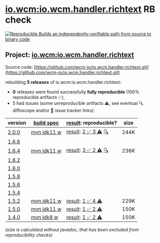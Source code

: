 [io.wcm:io.wcm.handler.richtext](https://central.sonatype.com/artifact/io.wcm/io.wcm.handler.richtext/versions) RB check
=======

[![Reproducible Builds](https://reproducible-builds.org/images/logos/rb.svg) an independently-verifiable path from source to binary code](https://reproducible-builds.org/)

## Project: [io.wcm:io.wcm.handler.richtext](https://central.sonatype.com/artifact/io.wcm/io.wcm.handler.richtext/versions)

Source code: [https://github.com/wcm-io/io.wcm.handler.richtext.git](https://github.com/wcm-io/io.wcm.handler.richtext.git)

rebuilding **5 releases** of io.wcm:io.wcm.handler.richtext:
- **0** releases were found successfully **fully reproducible** (100% reproducible artifacts :white_check_mark:),
- 5 had issues (some unreproducible artifacts :warning:, see eventual :mag: diffoscope and/or :memo: issue tracker links):

| version | [build spec](/BUILDSPEC.md) | [result](https://reproducible-builds.org/docs/jvm/): reproducible? | size |
| -- | --------- | ------ | -- |
| [2.0.0](https://central.sonatype.com/artifact/io.wcm/io.wcm.handler.richtext/2.0.0/pom) | [mvn jdk11 w](wcm-richtext-2.0.0.buildspec) | [result](io.wcm.handler.richtext-2.0.0.buildinfo): [2 :white_check_mark:  3 :warning:](io.wcm.handler.richtext-2.0.0.buildcompare) [:mag:](io.wcm.handler.richtext-2.0.0.diffoscope) | 244K |
| [1.6.6](https://central.sonatype.com/artifact/io.wcm/io.wcm.handler.richtext/1.6.6/pom) | | | |
| [1.6.4](https://central.sonatype.com/artifact/io.wcm/io.wcm.handler.richtext/1.6.4/pom) | [mvn jdk11 w](wcm-richtext-1.6.4.buildspec) | [result](io.wcm.handler.richtext-1.6.4.buildinfo): [3 :white_check_mark:  2 :warning:](io.wcm.handler.richtext-1.6.4.buildcompare) [:mag:](io.wcm.handler.richtext-1.6.4.diffoscope) | 236K |
| [1.6.2](https://central.sonatype.com/artifact/io.wcm/io.wcm.handler.richtext/1.6.2/pom) | | | |
| [1.6.0](https://central.sonatype.com/artifact/io.wcm/io.wcm.handler.richtext/1.6.0/pom) | | | |
| [1.5.8](https://central.sonatype.com/artifact/io.wcm/io.wcm.handler.richtext/1.5.8/pom) | | | |
| [1.5.6](https://central.sonatype.com/artifact/io.wcm/io.wcm.handler.richtext/1.5.6/pom) | | | |
| [1.5.4](https://central.sonatype.com/artifact/io.wcm/io.wcm.handler.richtext/1.5.4/pom) | | | |
| [1.5.2](https://central.sonatype.com/artifact/io.wcm/io.wcm.handler.richtext/1.5.2/pom) | [mvn jdk11 w](wcm-richtext-1.5.2.buildspec) | [result](io.wcm.handler.richtext-1.5.2.buildinfo): [1 :white_check_mark:  4 :warning:](io.wcm.handler.richtext-1.5.2.buildcompare) | 229K |
| [1.5.0](https://central.sonatype.com/artifact/io.wcm/io.wcm.handler.richtext/1.5.0/pom) | [mvn jdk11 w](wcm-richtext-1.5.0.buildspec) | [result](io.wcm.handler.richtext-1.5.0.buildinfo): [1 :white_check_mark:  2 :warning:](io.wcm.handler.richtext-1.5.0.buildcompare) | 150K |
| [1.4.0](https://central.sonatype.com/artifact/io.wcm/io.wcm.handler.richtext/1.4.0/pom) | [mvn jdk8 w](wcm-richtext-1.4.0.buildspec) | [result](io.wcm.handler.richtext-1.4.0.buildinfo): [1 :white_check_mark:  2 :warning:](io.wcm.handler.richtext-1.4.0.buildcompare) | 150K |

<i>(size is calculated without javadoc, that has been excluded from reproducibility checks)</i>
